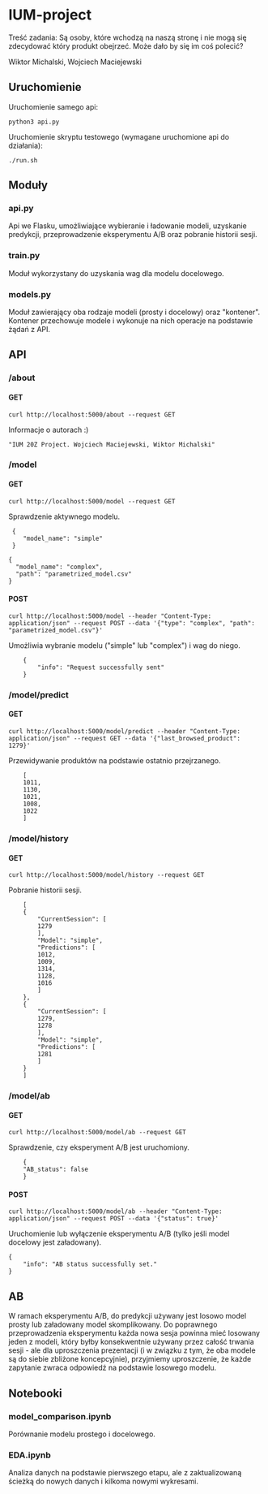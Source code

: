 # IUM-project

Treść zadania:
Są osoby, które wchodzą na naszą stronę i nie mogą się zdecydować który produkt obejrzeć. Może dało by się im coś polecić?

Wiktor Michalski, Wojciech Maciejewski

## Uruchomienie

Uruchomienie samego api:
```
python3 api.py
```

Uruchomienie skryptu testowego (wymagane uruchomione api do działania):
```
./run.sh
```

## Moduły

### api.py
Api we Flasku, umożliwiające wybieranie i ładowanie modeli, uzyskanie predykcji, przeprowadzenie eksperymentu A/B oraz pobranie historii sesji.

### train.py
Moduł wykorzystany do uzyskania wag dla modelu docelowego.

### models.py
Moduł zawierający oba rodzaje modeli (prosty i docelowy) oraz "kontener". Kontener przechowuje modele i wykonuje na nich operacje na podstawie żądań z API.

## API

### /about
#### GET
```
curl http://localhost:5000/about --request GET
```
Informacje o autorach :)
```
"IUM 20Z Project. Wojciech Maciejewski, Wiktor Michalski"
```

### /model
#### GET
```
curl http://localhost:5000/model --request GET
```
Sprawdzenie aktywnego modelu.
```
 {
    "model_name": "simple"
 }
```
```
{
  "model_name": "complex", 
  "path": "parametrized_model.csv"
}
```

#### POST
```
curl http://localhost:5000/model --header "Content-Type: application/json" --request POST --data '{"type": "complex", "path": "parametrized_model.csv"}'
```
Umożliwia wybranie modelu ("simple" lub "complex") i wag do niego. 
```
    {
        "info": "Request successfully sent"
    }
```

### /model/predict
#### GET
```
curl http://localhost:5000/model/predict --header "Content-Type: application/json" --request GET --data '{"last_browsed_product": 1279}'
```
Przewidywanie produktów na podstawie ostatnio przejrzanego.
```
    [
    1011, 
    1130, 
    1021, 
    1008, 
    1022
    ]
```

### /model/history
#### GET
```
curl http://localhost:5000/model/history --request GET
```
Pobranie historii sesji.
```
    [
    {
        "CurrentSession": [
        1279
        ], 
        "Model": "simple", 
        "Predictions": [
        1012, 
        1009, 
        1314, 
        1128, 
        1016
        ]
    }, 
    {
        "CurrentSession": [
        1279, 
        1278
        ], 
        "Model": "simple", 
        "Predictions": [
        1281
        ]
    }
    ]
```

### /model/ab
#### GET
```
curl http://localhost:5000/model/ab --request GET
```
Sprawdzenie, czy eksperyment A/B jest uruchomiony.
```
    {
    "AB_status": false
    }
```

#### POST
```
curl http://localhost:5000/model/ab --header "Content-Type: application/json" --request POST --data '{"status": true}'
```
Uruchomienie lub wyłączenie eksperymentu A/B (tylko jeśli model docelowy jest załadowany).
```
{
    "info": "AB status successfully set."
}
```

## AB
W ramach eksperymentu A/B, do predykcji używany jest losowo model prosty lub załadowany model skomplikowany. Do poprawnego przeprowadzenia eksperymentu każda nowa sesja powinna mieć losowany jeden z modeli, który byłby konsekwentnie używany przez całość trwania sesji - ale dla uproszczenia prezentacji (i w związku z tym, że oba modele są do siebie zbliżone koncepcyjnie), przyjmiemy uproszczenie, że każde zapytanie zwraca odpowiedź na podstawie losowego modelu.

## Notebooki
### model_comparison.ipynb 
Porównanie modelu prostego i docelowego.

### EDA.ipynb
Analiza danych na podstawie pierwszego etapu, ale z zaktualizowaną ścieżką do nowych danych i kilkoma nowymi wykresami.